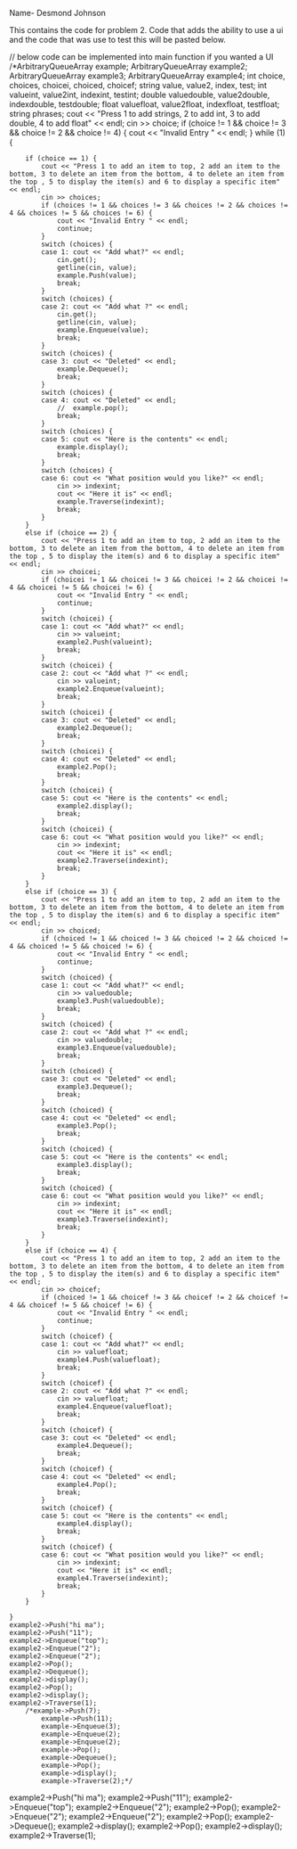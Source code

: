 Name- Desmond Johnson

This contains the code for problem 2. Code that adds the ability to use a ui and the code that was use to test this will be pasted below.

// below code can be implemented into main function if you wanted a UI
/*ArbitraryQueueArray<string> example;
	ArbitraryQueueArray<int> example2;
	ArbitraryQueueArray<double> example3;
	ArbitraryQueueArray<float> example4;
	int choice, choices, choicei, choiced, choicef;
	string value, value2, index, test;
	int valueint, value2int, indexint, testint;
	double valuedouble, value2double, indexdouble, testdouble;
	float valuefloat, value2float, indexfloat, testfloat;
	string phrases;
	cout << "Press 1 to add strings, 2 to add int, 3 to add double, 4 to add float" << endl;
	cin >> choice;
	if (choice != 1 && choice != 3 && choice != 2 && choice != 4) {
		cout << "Invalid Entry " << endl;
	}
	while (1) {
		

		if (choice == 1) {
			cout << "Press 1 to add an item to top, 2 add an item to the bottom, 3 to delete an item from the bottom, 4 to delete an item from the top , 5 to display the item(s) and 6 to display a specific item" << endl;
			cin >> choices;
			if (choices != 1 && choices != 3 && choices != 2 && choices != 4 && choices != 5 && choices != 6) {
				cout << "Invalid Entry " << endl;
				continue;
			}
			switch (choices) {
			case 1: cout << "Add what?" << endl;
				cin.get();
				getline(cin, value);
				example.Push(value);
				break;
			}
			switch (choices) {
			case 2: cout << "Add what ?" << endl;
				cin.get();
				getline(cin, value);
				example.Enqueue(value);
				break;
			}
			switch (choices) {
			case 3: cout << "Deleted" << endl;
				example.Dequeue();
				break;
			}
			switch (choices) {
			case 4: cout << "Deleted" << endl;
				//	example.pop();
				break;
			}
			switch (choices) {
			case 5: cout << "Here is the contents" << endl;
				example.display();
				break;
			}
			switch (choices) {
			case 6: cout << "What position would you like?" << endl;
				cin >> indexint;
				cout << "Here it is" << endl;
				example.Traverse(indexint);
				break;
			}
		}
		else if (choice == 2) {
			cout << "Press 1 to add an item to top, 2 add an item to the bottom, 3 to delete an item from the bottom, 4 to delete an item from the top , 5 to display the item(s) and 6 to display a specific item" << endl;
			cin >> choicei;
			if (choicei != 1 && choicei != 3 && choicei != 2 && choicei != 4 && choicei != 5 && choicei != 6) {
				cout << "Invalid Entry " << endl;
				continue;
			}
			switch (choicei) {
			case 1: cout << "Add what?" << endl;
				cin >> valueint;
				example2.Push(valueint);
				break;
			}
			switch (choicei) {
			case 2: cout << "Add what ?" << endl;
				cin >> valueint;
				example2.Enqueue(valueint);
				break;
			}
			switch (choicei) {
			case 3: cout << "Deleted" << endl;
				example2.Dequeue();
				break;
			}
			switch (choicei) {
			case 4: cout << "Deleted" << endl;
				example2.Pop();
				break;
			}
			switch (choicei) {
			case 5: cout << "Here is the contents" << endl;
				example2.display();
				break;
			}
			switch (choicei) {
			case 6: cout << "What position would you like?" << endl;
				cin >> indexint;
				cout << "Here it is" << endl;
				example2.Traverse(indexint);
				break;
			}
		}
		else if (choice == 3) {
			cout << "Press 1 to add an item to top, 2 add an item to the bottom, 3 to delete an item from the bottom, 4 to delete an item from the top , 5 to display the item(s) and 6 to display a specific item" << endl;
			cin >> choiced;
			if (choiced != 1 && choiced != 3 && choiced != 2 && choiced != 4 && choiced != 5 && choiced != 6) {
				cout << "Invalid Entry " << endl;
				continue;
			}
			switch (choiced) {
			case 1: cout << "Add what?" << endl;
				cin >> valuedouble;
				example3.Push(valuedouble);
				break;
			}
			switch (choiced) {
			case 2: cout << "Add what ?" << endl;
				cin >> valuedouble;
				example3.Enqueue(valuedouble);
				break;
			}
			switch (choiced) {
			case 3: cout << "Deleted" << endl;
				example3.Dequeue();
				break;
			}
			switch (choiced) {
			case 4: cout << "Deleted" << endl;
				example3.Pop();
				break;
			}
			switch (choiced) {
			case 5: cout << "Here is the contents" << endl;
				example3.display();
				break;
			}
			switch (choiced) {
			case 6: cout << "What position would you like?" << endl;
				cin >> indexint;
				cout << "Here it is" << endl;
				example3.Traverse(indexint);
				break;
			}
		}
		else if (choice == 4) {
			cout << "Press 1 to add an item to top, 2 add an item to the bottom, 3 to delete an item from the bottom, 4 to delete an item from the top , 5 to display the item(s) and 6 to display a specific item" << endl;
			cin >> choicef;
			if (choiced != 1 && choicef != 3 && choicef != 2 && choicef != 4 && choicef != 5 && choicef != 6) {
				cout << "Invalid Entry " << endl;
				continue;
			}
			switch (choicef) {
			case 1: cout << "Add what?" << endl;
				cin >> valuefloat;
				example4.Push(valuefloat);
				break;
			}
			switch (choicef) {
			case 2: cout << "Add what ?" << endl;
				cin >> valuefloat;
				example4.Enqueue(valuefloat);
				break;
			}
			switch (choicef) {
			case 3: cout << "Deleted" << endl;
				example4.Dequeue();
				break;
			}
			switch (choicef) {
			case 4: cout << "Deleted" << endl;
				example4.Pop();
				break;
			}
			switch (choicef) {
			case 5: cout << "Here is the contents" << endl;
				example4.display();
				break;
			}
			switch (choicef) {
			case 6: cout << "What position would you like?" << endl;
				cin >> indexint;
				cout << "Here it is" << endl;
				example4.Traverse(indexint);
				break;
			}
		}

	}
	example2->Push("hi ma");
	example2->Push("11");
	example2->Enqueue("top");
	example2->Enqueue("2");
	example2->Enqueue("2");
	example2->Pop();
	example2->Dequeue();
	example2->display();
	example2->Pop();
	example2->display();
	example2->Traverse(1);
		/*example->Push(7);
			example->Push(11);
			example->Enqueue(3);
			example->Enqueue(2);
			example->Enqueue(2);
			example->Pop();
			example->Dequeue();
			example->Pop();
			example->display();
			example->Traverse(2);*/

example2->Push("hi ma");
	example2->Push("11");
	example2->Enqueue("top");
	example2->Enqueue("2");
	example2->Pop();
	example2->Enqueue("2");
	example2->Enqueue("2");
	example2->Pop();
	example2->Dequeue();
	example2->display();
	example2->Pop();
	example2->display();
	example2->Traverse(1); 
